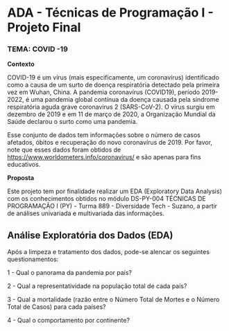 # ADA - Técnicas de Programação I - Projeto Final

### TEMA: COVID -19

**Contexto**

  COVID-19 é um vírus (mais especificamente, um coronavírus) identificado como a causa de um surto de doença respiratória detectado pela primeira vez em Wuhan, China. A pandemia coronavírus (COVID19), período 2019-2022,  é uma pandemia global contínua da doença causada pela síndrome respiratória aguda grave coronavirus 2 (SARS-CoV-2). O vírus surgiu em dezembro de 2019 e em 11 de março de 2020, a Organização Mundial da Saúde declarou o surto como uma pandemia.
   
Esse conjunto de dados tem informações sobre o número de casos afetados, óbitos e recuperação do novo coronavírus de 2019. Por favor, note que esses dados foram obtidos de https://www.worldometers.info/coronavirus/ e são apenas para fins educativos.

**Proposta**

Este projeto tem por finalidade realizar um EDA (Exploratory Data Analysis) com os conhecimentos obtidos no módulo DS-PY-004 TÉCNICAS DE PROGRAMAÇÃO I (PY) - Turma 889 - Diversidade Tech - Suzano, a partir de análises univariada e multivariada das informações.


## Análise Exploratória dos Dados (EDA)

Após a limpeza e tratamento dos dados, pode-se alencar os seguintes questionamentos:

1 -  Qual o panorama da pandemia por país?

2 - Qual a representatividade na população total de cada país? 

3 - Qual a mortalidade (razão entre o Número Total de Mortes e o Número Total de Casos) para cada países?

4 - Qual o comportamento por continente?
